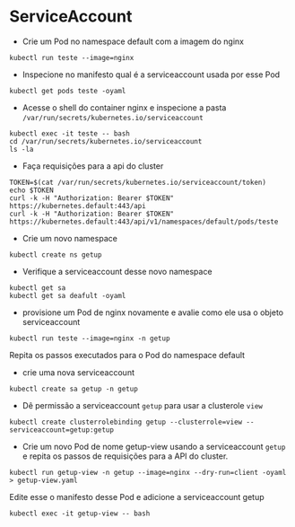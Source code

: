 # ServiceAccount


- Crie um Pod no namespace default com a imagem do nginx

```
kubectl run teste --image=nginx
```

- Inspecione no manifesto qual é a serviceaccount usada por esse Pod

```
kubectl get pods teste -oyaml
```

- Acesse o shell do container nginx e inspecione a pasta `/var/run/secrets/kubernetes.io/serviceaccount`

```
kubectl exec -it teste -- bash
cd /var/run/secrets/kubernetes.io/serviceaccount
ls -la
```

- Faça requisições para a api do cluster

```
TOKEN=$(cat /var/run/secrets/kubernetes.io/serviceaccount/token)
echo $TOKEN
curl -k -H "Authorization: Bearer $TOKEN" https://kubernetes.default:443/api
curl -k -H "Authorization: Bearer $TOKEN" https://kubernetes.default:443/api/v1/namespaces/default/pods/teste
```

- Crie um novo namespace

```
kubectl create ns getup
```

- Verifique a serviceaccount desse novo namespace

```
kubectl get sa
kubectl get sa deafult -oyaml
```

- provisione um Pod de nginx novamente e avalie como ele usa o objeto serviceaccount

```
kubectl run teste --image=nginx -n getup
```
Repita os passos executados para o Pod do namespace default


- crie uma nova serviceaccount

```
kubectl create sa getup -n getup
```

- Dê permissão a serviceaccount `getup` para usar a clusterole `view`

```
kubectl create clusterrolebinding getup --clusterrole=view --serviceaccount=getup:getup
```

- Crie um novo Pod de nome getup-view usando a serviceaccount `getup` e repita os passos de requisições para a API do cluster.

```
kubectl run getup-view -n getup --image=nginx --dry-run=client -oyaml > getup-view.yaml
```
Edite esse o manifesto desse Pod e adicione a serviceaccount getup

```
kubectl exec -it getup-view -- bash
```


